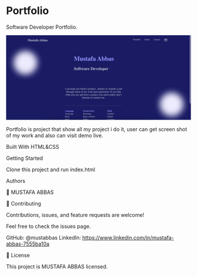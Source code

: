 # Portfolio
Software Developer Portfolio.

![GitHub Logo](./assets/img/ScreenShot.png)


Portfolio is project that show all my project i do it, user can get screen shot of my work and also can visit demo live.

Built With
HTML&CSS



Getting Started

Clone this project and run index.html 

Authors

👤 MUSTAFA ABBAS

🤝 Contributing

Contributions, issues, and feature requests are welcome!

Feel free to check the issues page.

GitHub: @mustabbas
LinkedIn: https://www.linkedin.com/in/mustafa-abbas-7555ba10a


📝 License

This project is MUSTAFA ABBAS licensed.